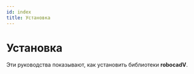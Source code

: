 ```yaml
---
id: index
title: Установка
---
```


# Установка

Эти руководства показывают, как установить библиотеки **robocadV**.